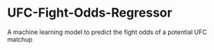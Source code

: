 # UFC-Fight-Odds-Regressor
A machine learning model to predict the fight odds of a potential UFC matchup
